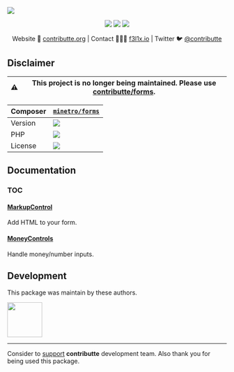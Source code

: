 ![](https://heatbadger.now.sh/github/readme/contributte/forms-controls/?deprecated=1)

<p align=center>
    <a href="https://bit.ly/ctteg"><img src="https://badgen.net/badge/support/gitter/cyan"></a>
    <a href="https://bit.ly/cttfo"><img src="https://badgen.net/badge/support/forum/yellow"></a>
    <a href="https://contributte.org/partners.html"><img src="https://badgen.net/badge/sponsor/donations/F96854"></a>
</p>

<p align=center>
    Website 🚀 <a href="https://contributte.org">contributte.org</a> | Contact 👨🏻‍💻 <a href="https://f3l1x.io">f3l1x.io</a> | Twitter 🐦 <a href="https://twitter.com/contributte">@contributte</a>
</p>

## Disclaimer

| :warning: | This project is no longer being maintained. Please use [contributte/forms](https://github.com/contributte/forms).
|---|---|

| Composer | [`minetro/forms`](https://packagist.org/packages/minetro/forms) |
|---| --- |
| Version | ![](https://badgen.net/packagist/v/minetro/forms) |
| PHP | ![](https://badgen.net/packagist/php/minetro/forms) |
| License | ![](https://badgen.net/github/license/minetro/forms) |

## Documentation

### TOC

#### [MarkupControl](https://github.com/minetro/forms/tree/master/docs/MarkupControl.md)

Add HTML to your form.

#### [MoneyControls](https://github.com/minetro/forms/tree/master/docs/MoneyControl.md)

Handle money/number inputs.


## Development

This package was maintain by these authors.

<a href="https://github.com/f3l1x">
  <img width="80" height="80" src="https://avatars2.githubusercontent.com/u/538058?v=3&s=80">
</a>

-----

Consider to [support](https://contributte.org/partners.html) **contributte** development team.
Also thank you for being used this package.
